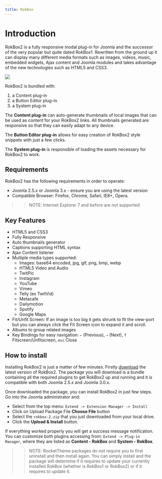 ```yaml
---
title: RokBox
---
```


Introduction
============
RokBox2 is a fully responsive modal plug-in for Joomla and the successor of the very popular but quite dated RokBox1. Rewritten from the ground up it can display many different media formats such as images, videos, music, embedded widgets, Ajax content and Joomla modules and takes advantage of the new technologies such as HTML5 and CSS3.

![][featured]

RokBox2 is bundled with:

1. a Content plug-in
2. a Button Editor plug-in
3. a System plug-in

The **Content plug-in** can auto-generate thumbnails of local images that can be used as content for your RokBox2 links. All thumbnails generated are responsive so that they can easily adapt to any device.

The **Button Editor plug-in** allows for easy creation of RokBox2 style snippets with just a few clicks.

The **System plug-in** is responsible of loading the assets necessary for RokBox2 to work.


Requirements
------------
RokBox2 has the following requirements in order to operate:

* Joomla 2.5.x or Joomla 3.x - ensure you are using the latest version
* Compatible Browser: Firefox, Chrome, Safari, IE8+, Opera.

>> NOTE: Internet Explorer 7 and before are not supported


Key Features
------------
* HTML5 and CSS3
* Fully Responsive
* Auto thumbnails generator
* Captions supporting HTML syntax
* Ajax Content listener
* Multiple media types supported:
    * Images: base64 encoded, jpg, gif, png, bmp, webp
    * HTML5 Video and Audio
    * TwitPic
    * Instagram
    * YouTube
    * Vimeo
    * Telly (ex TwitVid)
    * Metacafe
    * Dailymotion
    * Spotify
    * Google Maps
* Fit/Unfit Screen: If an image is too big it gets shrunk to fit the view-port but you can always click the Fit Screen icon to expand it and scroll.
* Albums to group related images
* Key Bindings for easy navigation: `⇠` (Previous), `⇢` (Next), `f` Fitscreen/Unfitscreen, `esc` Close


How to install
--------------
Installing RokBox2 is just a matter of few minutes. Firstly [download][rokbox-download] the latest version of RokBox2. The package you will download is a bundle containing all the required plugins to get RokBox2 up and running and it is compatible with both Joomla 2.5.x and Joomla 3.0.x.

Once downloaded the package, you can install RokBox2 in just few steps. Go into the Joomla administrator and:

* Select from the top menu: `Extend -> Extension Manager -> Install`
* Click on Upload Package File **Choose File** button
* Select the `rokbox-2.zip` that you just downloaded from your local drive.
* Click the **Upload & Install** button.

If everything worked properly you will get a success message notification. You can customize both plugins accessing from: `Extend -> Plug-in Manager`, where they are listed as **Content - RokBox** and **System - RokBox**.

>> NOTE: RocketTheme packages do not require you to first uninstall and then install again. You can simply install and the package will determine if it requires to update your currently installed RokBox (whether is RokBox1 or RokBox2) or if it requires to update it.


[featured]: assets/rokbox2-layout.png
[rokbox-download]: http://www.rockettheme.com/extensions-downloads/free/rokbox/3173-rokbox-plugin/download
